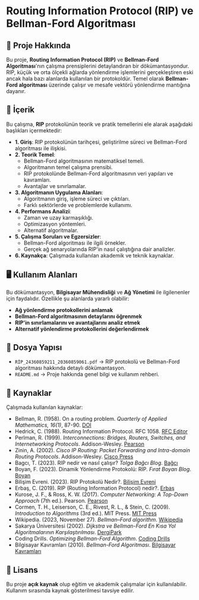 # Routing Information Protocol (RIP) ve Bellman-Ford Algoritması

## 📌 Proje Hakkında

Bu proje, **Routing Information Protocol (RIP)** ve **Bellman-Ford Algoritması**'nın çalışma prensiplerini detaylandıran bir dökümantasyondur. RIP, küçük ve orta ölçekli ağlarda yönlendirme işlemlerini gerçekleştiren eski ancak hala bazı alanlarda kullanılan bir protokoldür. Temel olarak **Bellman-Ford algoritması** üzerinde çalışır ve mesafe vektörü yönlendirme mantığına dayanır.

## 📖 İçerik

Bu çalışma, **RIP** protokolünün teorik ve pratik temellerini ele alarak aşağıdaki başlıkları içermektedir:

- **1. Giriş**: RIP protokolünün tarihçesi, geliştirilme süreci ve Bellman-Ford algoritması ile ilişkisi.
- **2. Teorik Temel**:
  - Bellman-Ford algoritmasının matematiksel temeli.
  - Algoritmanın temel çalışma prensibi.
  - RIP protokolünde Bellman-Ford algoritmasının veri yapıları ve kavramları.
  - Avantajlar ve sınırlamalar.
- **3. Algoritmanın Uygulama Alanları**:
  - Algoritmanın giriş, işleme süreci ve çıktıları.
  - Farklı sektörlerde ve problemlerde kullanımı.
- **4. Performans Analizi**:
  - Zaman ve uzay karmaşıklığı.
  - Optimizasyon yöntemleri.
  - Alternatif algoritmalar.
- **5. Çalışma Soruları ve Egzersizler**:
  - Bellman-Ford algoritması ile ilgili örnekler.
  - Gerçek ağ senaryolarında RIP'in nasıl çalıştığına dair analizler.
- **6. Kaynakça**: Çalışmada kullanılan akademik ve teknik kaynaklar.

## 🖥 Kullanım Alanları

Bu dökümantasyon, **Bilgisayar Mühendisliği** ve **Ağ Yönetimi** ile ilgilenenler için faydalıdır. Özellikle şu alanlarda yararlı olabilir:

- **Ağ yönlendirme protokollerini anlamak**
- **Bellman-Ford algoritmasının detaylarını öğrenmek**
- **RIP'in sınırlamalarını ve avantajlarını analiz etmek**
- **Alternatif yönlendirme protokollerini değerlendirmek**

## 📂 Dosya Yapısı

- `RİP_24360859211_20360859061.pdf` → RIP protokolü ve Bellman-Ford algoritması hakkında detaylı dökümantasyon.
- `README.md` → Proje hakkında genel bilgi ve kullanım rehberi.

## 🔗 Kaynaklar

Çalışmada kullanılan kaynaklar:

- Bellman, R. (1958). On a routing problem. *Quarterly of Applied Mathematics, 16(1)*, 87-90. [DOI](https://doi.org/10.1090/qam/102435)
- Hedrick, C. (1988). Routing Information Protocol. RFC 1058. [RFC Editor](https://www.rfc-editor.org/rfc/rfc1058.html)
- Perlman, R. (1999). *Interconnections: Bridges, Routers, Switches, and Internetworking Protocols*. Addison-Wesley. [Pearson](https://www.pearson.com/store/p/interconnections/P100000158034)
- Zinin, A. (2002). *Cisco IP Routing: Packet Forwarding and Intra-domain Routing Protocols*. Addison-Wesley. [Cisco Press](https://www.ciscopress.com/store/cisco-ip-routing-packet-forwarding-and-intra-domain-9781587050063)
- Bagcı, T. (2023). RIP nedir ve nasıl çalışır? *Tolga Bağcı Blog*. [Bağcı](https://www.tolgabagci.com/rip-nedir/)
- Boyan, F. (2023). Dinamik Yönlendirme Protokolü: RIP. *Fırat Boyan Blog*. [Boyan](https://www.firatboyan.com/dynamic-routing-dinamik-yonlendirme-protokolu-rip.aspx)
- Bilişim Evreni. (2023). RIP Protokolü Nedir?. [Bilişim Evreni](https://bilisimevreni.com.tr/rip-protokolu-nedir/)
- Erbaş, C. (2019). RIP (Routing Information Protocol) nedir?. [Erbaş](https://www.cemerbas.com/2019/06/16/rip-routing-information-protocol/)
- Kurose, J. F., & Ross, K. W. (2017). *Computer Networking: A Top-Down Approach* (7th ed.). Pearson. [Pearson](https://www.pearson.com/store/p/computer-networking-a-top-down-approach/P100000173324)
- Cormen, T. H., Leiserson, C. E., Rivest, R. L., & Stein, C. (2009). *Introduction to Algorithms* (3rd ed.). MIT Press. [MIT Press](https://mitpress.mit.edu/9780262033848/introduction-to-algorithms/)
- Wikipedia. (2023, November 27). *Bellman–Ford algorithm*. [Wikipedia](https://en.wikipedia.org/wiki/Bellman%E2%80%93Ford_algorithm)
- Sakarya Üniversitesi (2002). *Dijkstra ve Bellman-Ford En Kısa Yol Algoritmalarının Karşılaştırılması*. [DergiPark](https://dergipark.org.tr/tr/pub/saufenbilder/issue/20693/281730)
- Coding Drills. *Optimizing Bellman-Ford Algorithm*. [Coding Drills](https://www.codingdrills.com/tutorial/introduction-to-graph-algorithms/bellmanford-optimization)
- Bilgisayar Kavramları (2010). *Bellman-Ford Algoritması*. [Bilgisayar Kavramları](https://bilgisayarkavramlari.com/2010/05/26/bellman-ford-algoritmasi/)

## 📌 Lisans

Bu proje **açık kaynak** olup eğitim ve akademik çalışmalar için kullanılabilir. Kullanım sırasında kaynak gösterilmesi tavsiye edilir.



